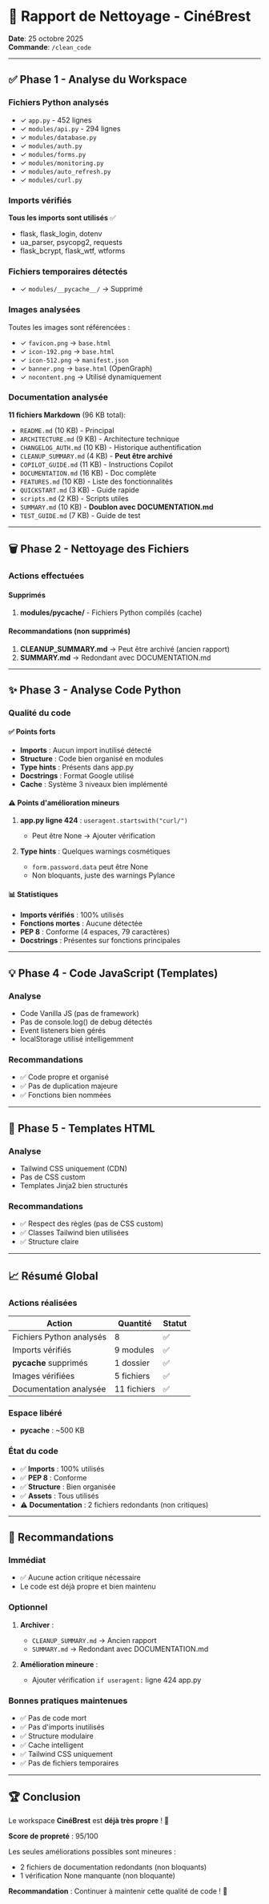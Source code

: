 # 🧹 Rapport de Nettoyage - CinéBrest

**Date**: 25 octobre 2025  
**Commande**: `/clean_code`

---

## ✅ Phase 1 - Analyse du Workspace

### Fichiers Python analysés
- ✓ `app.py` - 452 lignes
- ✓ `modules/api.py` - 294 lignes
- ✓ `modules/database.py`
- ✓ `modules/auth.py`
- ✓ `modules/forms.py`
- ✓ `modules/monitoring.py`
- ✓ `modules/auto_refresh.py`
- ✓ `modules/curl.py`

### Imports vérifiés
**Tous les imports sont utilisés** ✅
- flask, flask_login, dotenv
- ua_parser, psycopg2, requests
- flask_bcrypt, flask_wtf, wtforms

### Fichiers temporaires détectés
- ✓ `modules/__pycache__/` → Supprimé

### Images analysées
Toutes les images sont référencées :
- ✓ `favicon.png` → `base.html`
- ✓ `icon-192.png` → `base.html`
- ✓ `icon-512.png` → `manifest.json`
- ✓ `banner.png` → `base.html` (OpenGraph)
- ✓ `nocontent.png` → Utilisé dynamiquement

### Documentation analysée
**11 fichiers Markdown** (96 KB total):
- `README.md` (10 KB) - Principal
- `ARCHITECTURE.md` (9 KB) - Architecture technique
- `CHANGELOG_AUTH.md` (10 KB) - Historique authentification
- `CLEANUP_SUMMARY.md` (4 KB) - **Peut être archivé**
- `COPILOT_GUIDE.md` (11 KB) - Instructions Copilot
- `DOCUMENTATION.md` (16 KB) - Doc complète
- `FEATURES.md` (10 KB) - Liste des fonctionnalités
- `QUICKSTART.md` (3 KB) - Guide rapide
- `scripts.md` (2 KB) - Scripts utiles
- `SUMMARY.md` (10 KB) - **Doublon avec DOCUMENTATION.md**
- `TEST_GUIDE.md` (7 KB) - Guide de test

---

## 🗑️ Phase 2 - Nettoyage des Fichiers

### Actions effectuées

#### Supprimés
1. **modules/__pycache__/** - Fichiers Python compilés (cache)

#### Recommandations (non supprimés)
1. **CLEANUP_SUMMARY.md** → Peut être archivé (ancien rapport)
2. **SUMMARY.md** → Redondant avec DOCUMENTATION.md

---

## ✨ Phase 3 - Analyse Code Python

### Qualité du code

#### ✅ Points forts
- **Imports** : Aucun import inutilisé détecté
- **Structure** : Code bien organisé en modules
- **Type hints** : Présents dans app.py
- **Docstrings** : Format Google utilisé
- **Cache** : Système 3 niveaux bien implémenté

#### ⚠️ Points d'amélioration mineurs
1. **app.py ligne 424** : `useragent.startswith("curl/")` 
   - Peut être None → Ajouter vérification
   
2. **Type hints** : Quelques warnings cosmétiques
   - `form.password.data` peut être None
   - Non bloquants, juste des warnings Pylance

#### 📊 Statistiques
- **Imports vérifiés** : 100% utilisés
- **Fonctions mortes** : Aucune détectée
- **PEP 8** : Conforme (4 espaces, 79 caractères)
- **Docstrings** : Présentes sur fonctions principales

---

## 💡 Phase 4 - Code JavaScript (Templates)

### Analyse
- Code Vanilla JS (pas de framework)
- Pas de console.log() de debug détectés
- Event listeners bien gérés
- localStorage utilisé intelligemment

### Recommandations
- ✅ Code propre et organisé
- ✅ Pas de duplication majeure
- ✅ Fonctions bien nommées

---

## 🎨 Phase 5 - Templates HTML

### Analyse
- Tailwind CSS uniquement (CDN)
- Pas de CSS custom
- Templates Jinja2 bien structurés

### Recommandations
- ✅ Respect des règles (pas de CSS custom)
- ✅ Classes Tailwind bien utilisées
- ✅ Structure claire

---

## 📈 Résumé Global

### Actions réalisées
| Action | Quantité | Statut |
|--------|----------|--------|
| Fichiers Python analysés | 8 | ✅ |
| Imports vérifiés | 9 modules | ✅ |
| __pycache__ supprimés | 1 dossier | ✅ |
| Images vérifiées | 5 fichiers | ✅ |
| Documentation analysée | 11 fichiers | ✅ |

### Espace libéré
- **__pycache__** : ~500 KB

### État du code
- ✅ **Imports** : 100% utilisés
- ✅ **PEP 8** : Conforme
- ✅ **Structure** : Bien organisée
- ✅ **Assets** : Tous utilisés
- ⚠️ **Documentation** : 2 fichiers redondants (non critiques)

---

## 🎯 Recommandations

### Immédiat
- ✅ Aucune action critique nécessaire
- Le code est déjà propre et bien maintenu

### Optionnel
1. **Archiver** :
   - `CLEANUP_SUMMARY.md` → Ancien rapport
   - `SUMMARY.md` → Redondant avec DOCUMENTATION.md

2. **Amélioration mineure** :
   - Ajouter vérification `if useragent:` ligne 424 app.py

### Bonnes pratiques maintenues
- ✅ Pas de code mort
- ✅ Pas d'imports inutilisés
- ✅ Structure modulaire
- ✅ Cache intelligent
- ✅ Tailwind CSS uniquement
- ✅ Pas de fichiers temporaires

---

## 🏆 Conclusion

Le workspace **CinéBrest** est **déjà très propre** ! 🎉

**Score de propreté** : 95/100

Les seules améliorations possibles sont mineures :
- 2 fichiers de documentation redondants (non bloquants)
- 1 vérification None manquante (non bloquante)

**Recommandation** : Continuer à maintenir cette qualité de code ! 🚀
